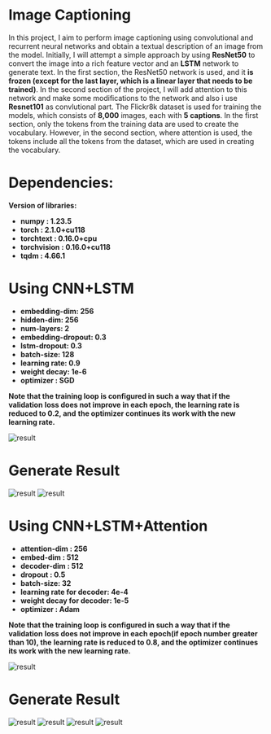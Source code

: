 # Image Captioning

In this project, I aim to perform image captioning using convolutional and recurrent neural networks and obtain a textual description of an image from the model. Initially, I will attempt a simple approach by using **ResNet50** to convert the image into a rich feature vector and an **LSTM** network to generate text. In the first section, the ResNet50 network is used, and it **is frozen (except for the last layer, which is a linear layer that needs to be trained)**. In the second section of the project, I will add attention to this network and make some modifications to the network and also i use **Resnet101** as convlutional part. The Flickr8k dataset is used for training the models, which consists of **8,000** images, each with **5 captions**. In the first section, only the tokens from the training data are used to create the vocabulary. However, in the second section, where attention is used, the tokens include all the tokens from the dataset, which are used in creating the vocabulary.

# Dependencies:
**Version of libraries:**
* **numpy : 1.23.5**
* **torch : 2.1.0+cu118**
* **torchtext : 0.16.0+cpu**
* **torchvision : 0.16.0+cu118**
* **tqdm : 4.66.1**

# Using CNN+LSTM

* **embedding-dim: 256**
* **hidden-dim: 256**
* **num-layers: 2**
* **embedding-dropout: 0.3**
* **lstm-dropout: 0.3**
* **batch-size: 128**
* **learning rate: 0.9**
* **weight decay: 1e-6**
* **optimizer : SGD**


**Note that the training loop is configured in such a way that if the validation**
**loss does not improve in each epoch, the learning rate is reduced to 0.2, and**
**the optimizer continues its work with the new learning rate.**

<img src="https://github.com/ahmadrezabaqerzade/ImageCaptioning/blob/main/images/Screenshot%20from%202023-11-01%2003-48-12.png"  title="result">


# Generate Result
<img src="https://github.com/ahmadrezabaqerzade/ImageCaptioning/blob/main/images/Screenshot%20from%202023-11-01%2003-52-40.png"  title="result">

<img src="https://github.com/ahmadrezabaqerzade/ImageCaptioning/blob/main/images/Screenshot%20from%202023-11-01%2003-52-49.png"  title="result">

# Using CNN+LSTM+Attention
* **attention-dim : 256**
* **embed-dim : 512**
* **decoder-dim : 512**
* **dropout : 0.5**
* **batch-size: 32**
* **learning rate for decoder: 4e-4**
* **weight decay for decoder: 1e-5**
* **optimizer : Adam**

**Note that the training loop is configured in such a way that if the validation**
**loss does not improve in each epoch(if epoch number greater than 10), the**
**learning rate is reduced to 0.8, and the optimizer continues its work with the**
**new learning rate.**

<img src="https://github.com/ahmadrezabaqerzade/ImageCaptioning/blob/main/images/Screenshot%20from%202023-11-01%2004-02-23.png"  title="result">

# Generate Result
<img src="https://github.com/ahmadrezabaqerzade/ImageCaptioning/blob/main/images/Screenshot%20from%202023-11-01%2004-06-51.png"  title="result">

<img src="https://github.com/ahmadrezabaqerzade/ImageCaptioning/blob/main/images/Screenshot%20from%202023-11-01%2004-07-01.png"  title="result">

<img src="https://github.com/ahmadrezabaqerzade/ImageCaptioning/blob/main/images/Screenshot%20from%202023-11-01%2004-07-09.png"  title="result">

<img src="https://github.com/ahmadrezabaqerzade/ImageCaptioning/blob/main/images/Screenshot%20from%202023-11-01%2004-07-19.png"  title="result">




















